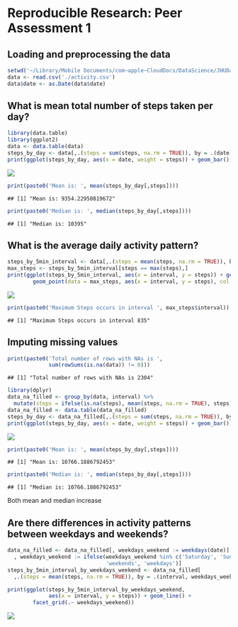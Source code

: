 # Reproducible Research: Peer Assessment 1

## Loading and preprocessing the data

```r
setwd('~/Library/Mobile Documents/com~apple~CloudDocs/DataScience/JHUDataScience/Class_5_reproducible_research/project_1/RepData_PeerAssessment1/')
data <- read.csv('./activity.csv')
data$date <- as.Date(data$date)
```


## What is mean total number of steps taken per day?

```r
library(data.table)
library(ggplot2)
data <- data.table(data)
steps_by_day <- data[,.(steps = sum(steps, na.rm = TRUE)), by = .(date)]
print(ggplot(steps_by_day, aes(x = date, weight = steps)) + geom_bar())
```

![](PA1_template_files/figure-html/unnamed-chunk-2-1.png)<!-- -->

```r
print(paste0('Mean is: ', mean(steps_by_day[,steps])))
```

```
## [1] "Mean is: 9354.22950819672"
```

```r
print(paste0('Median is: ', median(steps_by_day[,steps])))
```

```
## [1] "Median is: 10395"
```

## What is the average daily activity pattern?

```r
steps_by_5min_interval <- data[,.(steps = mean(steps, na.rm = TRUE)), by = .(interval)]
max_steps <- steps_by_5min_interval[steps == max(steps),]
print(ggplot(steps_by_5min_interval, aes(x = interval, y = steps)) + geom_line() + 
        geom_point(data = max_steps, aes(x = interval, y = steps), col = 'red', size = 3))
```

![](PA1_template_files/figure-html/unnamed-chunk-3-1.png)<!-- -->

```r
print(paste0('Maximum Steps occurs in interval ', max_steps$interval))
```

```
## [1] "Maximum Steps occurs in interval 835"
```


## Imputing missing values


```r
print(paste0('Total number of rows with NAs is ',
             sum(rowSums(is.na(data)) != 0)))
```

```
## [1] "Total number of rows with NAs is 2304"
```

```r
library(dplyr)
data_na_filled <- group_by(data, interval) %>%
  mutate(steps = ifelse(is.na(steps), mean(steps, na.rm = TRUE), steps))
data_na_filled <- data.table(data_na_filled)
steps_by_day <- data_na_filled[,.(steps = sum(steps, na.rm = TRUE)), by = .(date)]
print(ggplot(steps_by_day, aes(x = date, weight = steps)) + geom_bar())
```

![](PA1_template_files/figure-html/unnamed-chunk-4-1.png)<!-- -->

```r
print(paste0('Mean is: ', mean(steps_by_day[,steps])))
```

```
## [1] "Mean is: 10766.1886792453"
```

```r
print(paste0('Median is: ', median(steps_by_day[,steps])))
```

```
## [1] "Median is: 10766.1886792453"
```
Both mean and median increase


## Are there differences in activity patterns between weekdays and weekends?

```r
data_na_filled <- data_na_filled[, weekdays_weekend := weekdays(date)][
  , weekdays_weekend := ifelse(weekdays_weekend %in% c('Saturday', 'Sunday'),
                               'weekends', 'weekdays')]
steps_by_5min_interval_by_weekdays_weekend <- data_na_filled[
  ,.(steps = mean(steps, na.rm = TRUE)), by = .(interval, weekdays_weekend)]

print(ggplot(steps_by_5min_interval_by_weekdays_weekend, 
             aes(x = interval, y = steps)) + geom_line() + 
        facet_grid(.~ weekdays_weekend))
```

![](PA1_template_files/figure-html/unnamed-chunk-5-1.png)<!-- -->
